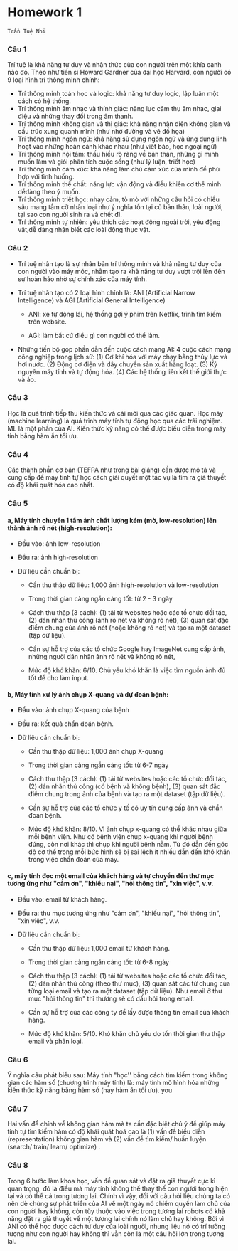 # Homework 1
```
Trần Tuệ Nhi
```

### Câu 1

Trí tuệ là khả năng tư duy và nhận thức của con người trên một khía cạnh nào đó. Theo như tiến sĩ Howard Gardner của đại học Harvard, con người có 9 loại hình trí thông minh chính: 
* Trí thông minh toán học và logic: khả năng tư duy logic, lập luận một cách có hệ thống.
* Trí thông minh âm nhạc và thính giác: năng lực cảm thụ âm nhạc, giai điệu và những thay đổi trong âm thanh.
* Trí thông minh không gian và thị giác: khả năng nhận diện không gian và cấu trúc xung quanh mình (như nhớ đường và vẽ đồ họa)
* Trí thông minh ngôn ngữ: khả năng sử dụng ngôn ngữ và ứng dụng linh hoạt vào những hoàn cảnh khác nhau (như viết báo, học ngoại ngữ)
* Trí thông minh nội tâm: thấu hiểu rõ ràng về bản thân, những gì mình muốn làm và giỏi phân tích cuộc sống (như lý luận, triết học)
* Trí thông minh cảm xúc: khả năng làm chủ cảm xúc của mình để phù hợp với tình huống.
* Trí thông minh thể chất: năng lực vận động và điều khiển cơ thể mình dễdàng theo ý muốn.
* Trí thông minh triết học: nhạy cảm, tò mò với những câu hỏi có chiều sâu mang tầm cỡ nhân loại như ý nghĩa tồn tại củ bản thân, loài người, tại sao con người sinh ra và chết đi.
* Trí thông minh tự nhiên: yêu thích các hoạt động ngoài trời, yêu động vật,dễ dàng nhận biết các loài động thực vật.

### Câu 2

* Trí tuệ nhân tạo là sự nhân bản trí thông minh và khả năng tư duy của con người vào máy móc, nhằm tạo ra khả năng tư duy vượt trội lên đến sự hoàn hảo nhờ sự chính xác của máy tính.

* Trí tuệ nhân tạo có 2 loại hình chính là: ANI (Artificial Narrow Intelligence) và AGI (Artificial General Intelligence)

  * ANI: xe tự động lái, hệ thống gợi ý phim trên Netflix, trình tìm kiếm trên website.

  * AGI: làm bất cứ điều gì con người có thể làm. 

* Những tiến bộ góp phần dẫn đến cuộc cách mạng AI: 4 cuộc cách mạng công nghiệp trong lịch sử: (1) Cơ khí hóa với máy chạy bằng thủy lực và hơi nước. (2) Động cơ điện và dây chuyền sản xuất hàng loạt. (3) Kỷ nguyên máy tính và tự động hóa. (4) Các hệ thống liên kết thế giới thực và ảo. 


### Câu 3

Học là quá trình tiếp thu kiến thức và cái mới qua các giác quan. Học máy (machine learning) là quá trình máy tính tự động học qua các trải nghiệm. ML là một phần của AI. Kiến thức kỹ năng có thể được biểu diễn trong máy tính bằng hàm ẩn tối ưu. 


### Câu 4

Các thành phần cơ bản (TEFPA như trong bài giảng) cần được mô tả và cung cấp để máy tính tự học cách giải quyết một tác vụ là tìm ra giả thuyết có độ khái quát hóa cao nhất.  


### Câu 5
#### a, Máy tính chuyển 1 tấm ảnh chất lượng kém (mờ, low-resolution) lên thành ảnh rõ nét (high-resolution):

* Đầu vào: ảnh low-resolution

* Đầu ra: ảnh high-resolution

* Dữ liệu cần chuẩn bị:

  * Cần thu thập dữ liệu: 1,000 ảnh high-resolution và low-resolution

  * Trong thời gian càng ngắn càng tốt: từ 2 - 3 ngày

  * Cách thu thập (3 cách): (1) tải từ websites hoặc các tổ chức đối tác, (2) dán nhãn thủ công (ảnh rõ nét và không rõ nét), (3) quan sát đặc điểm chung của ảnh rõ nét (hoặc không rõ nét) và tạo ra một dataset (tập dữ liệu).

  * Cần sự hỗ trợ của các tổ chức Google hay ImageNet cung cấp ảnh, những người dán nhãn ảnh rõ nét và không rõ nét,

  * Mức độ khó khăn: 6/10. Chủ yếu khó khăn là việc tìm nguồn ảnh đủ tốt để cho làm input.



#### b, Máy tính xử lý ảnh chụp X-quang và dự đoán bệnh:

* Đầu vào: ảnh chụp X-quang của bệnh

* Đầu ra: kết quả chẩn đoán bệnh. 

* Dữ liệu cần chuẩn bị:  

  * Cần thu thập dữ liệu: 1,000 ảnh chụp X-quang 

  * Trong thời gian càng ngắn càng tốt: từ 6-7 ngày

  * Cách thu thập (3 cách): (1) tải từ websites hoặc các tổ chức đối tác, (2) dán nhãn thủ công (có bệnh và không bệnh), (3) quan sát đặc điểm chung trong ảnh của bệnh và tạo ra một dataset (tập dữ liệu).

  * Cần sự hỗ trợ của các tổ chức y tế có uy tín cung cấp ảnh và chẩn đoán bệnh.

  * Mức độ khó khăn: 8/10. Vì ảnh chụp x-quang có thể khác nhau giữa mỗi bệnh viện. Như có bệnh viện chụp x-quang khi người bệnh đứng, còn nơi khác thì chụp khi người bệnh nằm. Từ đó dẫn đến góc độ cơ thể trong mỗi bức hình sẽ bị sai lệch ít nhiều dẫn đến khó khăn trong việc chẩn đoán của máy. 



#### c, máy tính đọc một email của khách hàng và tự chuyển đến thư mục tương ứng như "cảm ơn", "khiếu nại", "hỏi thông tin", "xin việc", v.v.

* Đầu vào:  email từ khách hàng.  

* Đầu ra:  thư mục tương ứng như "cảm ơn", "khiếu nại", "hỏi thông tin", "xin việc", v.v.  

*  Dữ liệu cần chuẩn bị:    

   * Cần thu thập dữ liệu: 1,000 email từ khách hàng. 

   * Trong thời gian càng ngắn càng tốt: từ 6-8 ngày

   * Cách thu thập (3 cách): (1) tải từ websites hoặc các tổ chức đối tác, (2) dán nhãn thủ công (theo thư mục), (3) quan sát các từ chung của từng loại email và tạo ra một dataset (tập dữ liệu). Như email ở thư mục "hỏi thông tin" thì thường sẽ có dấu hỏi trong email.

   * Cần sự hỗ trợ của các công ty để lấy được thông tin email của khách hàng.

   * Mức độ khó khăn: 5/10. Khó khăn chủ yếu do tốn thời gian thu thập email và phân loại.


### Câu 6

 Ý nghĩa câu phát biểu sau: Máy tính "học'' bằng cách tìm kiếm trong không gian các hàm số (chương trình máy tính) là: máy tính mô hình hóa những kiến thức kỹ năng bằng hàm số (hay hàm ẩn tối ưu). you


### Câu 7

Hai vấn đề chính về không gian hàm mà ta cần đặc biệt chú ý để giúp máy tính tự tìm kiếm hàm có độ khái quát hoá cao là  (1) vấn đề biểu diễn (representation) không gian hàm và (2) vấn đề tìm kiếm/ huấn luyện (search/ train/ learn/ optimize) .

### Câu 8

Trong 6 bước làm khoa học, vấn đề quan sát và đặt ra giả thuyết cực kì quan trọng, đó là điều mà máy tính không thể thay thế con người trong hiện tại và có thể cả trong tương lai. Chính vì vậy, đối với câu hỏi liệu chúng ta có nên dè chừng sự phát triển của AI về một ngày nó chiếm quyền làm chủ của con người hay không, còn tùy thuộc vào việc trong tương lai robots có khả năng đặt ra giả thuyết về một tương lai chính nó làm chủ hay không. Bởi vì ANI có thể học được cách tư duy của loài người, nhưng liệu nó có trí tưởng tượng như con người hay không thì vẫn còn là một câu hỏi lớn trong tương lai. 
